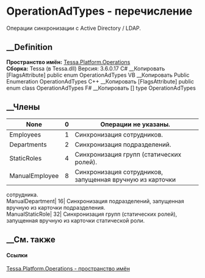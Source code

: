 # OperationAdTypes - перечисление
Операции синхронизации с Active Directory / LDAP.
## __Definition
 **Пространство имён:**
[Tessa.Platform.Operations](N_Tessa_Platform_Operations.htm)  
 **Сборка:** Tessa (в Tessa.dll) Версия: 3.6.0.17
C# __Копировать
    [FlagsAttribute]
    public enum OperationAdTypes
VB __Копировать
    <FlagsAttribute>
    Public Enumeration OperationAdTypes
C++ __Копировать
    [FlagsAttribute]
    public enum class OperationAdTypes
F# __Копировать
     [<FlagsAttribute>]
    type OperationAdTypes
##  __Члены
None| 0|  Операции не указаны.  
---|---|---  
Employees| 1|  Синхронизация сотрудников.  
Departments| 2|  Синхронизация подразделений.  
StaticRoles| 4|  Синхронизация групп (статических ролей).  
ManualEmployee| 8|  Синхронизация сотрудников, запущенная вручную из карточки
сотрудника.  
ManualDepartment| 16|  Синхронизация подразделений, запущенная вручную из
карточки подразделения.  
ManualStaticRole| 32|  Синхронизация групп (статических ролей), запущенная
вручную из карточки статической роли.  
## __См. также
#### Ссылки
[Tessa.Platform.Operations - пространство
имён](N_Tessa_Platform_Operations.htm)
